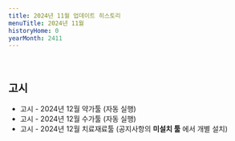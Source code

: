 ```yaml
---
title: 2024년 11월 업데이트 히스토리
menuTitle: 2024년 11월
historyHome: 0
yearMonth: 2411
---
```


<br>

## 고시

- 고시 - 2024년 12월 약가툴 (자동 실행)
- 고시 - 2024년 12월 수가툴 (자동 실행)
- 고시 - 2024년 12월 치료재료툴 (공지사항의 **미설치 툴** 에서 개별 설치)